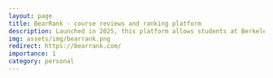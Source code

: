 ```yaml
---
layout: page
title: BearRank - course reviews and ranking platform
description: Launched in 2025, this platform allows students at Berkeley to share their experiences about different classes. This was built in Python Fast API, React.js, Typescript and PostrgeSQL. The app is deployed on GCP through Cloud Run, featuring paginated REST APIs and CORS-safe architecture. 
img: assets/img/bearrank.png
redirect: https://bearrank.com/
importance: 1
category: personal
---
```


